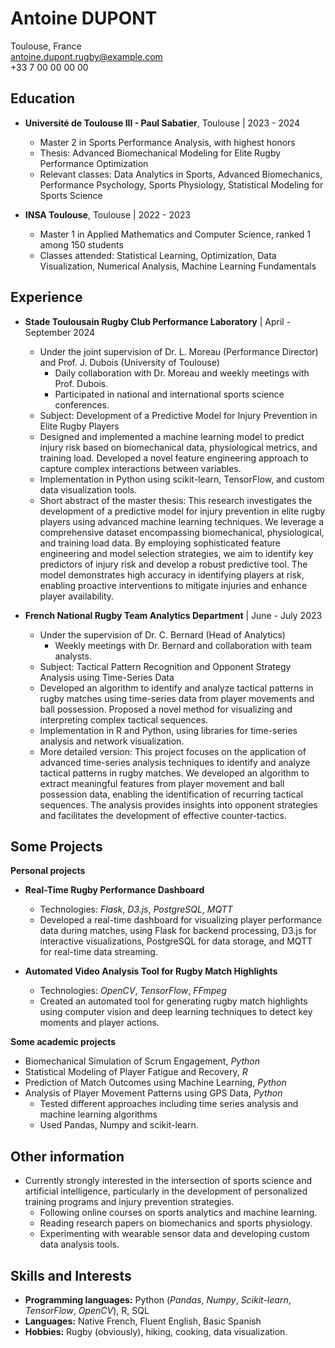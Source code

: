 # Antoine DUPONT

Toulouse, France  
antoine.dupont.rugby@example.com  
+33 7 00 00 00 00

## Education

* **Université de Toulouse III - Paul Sabatier**, Toulouse | 2023 - 2024
    * Master 2 in Sports Performance Analysis, with highest honors
    * Thesis: Advanced Biomechanical Modeling for Elite Rugby Performance Optimization
    * Relevant classes: Data Analytics in Sports, Advanced Biomechanics, Performance Psychology, Sports Physiology, Statistical Modeling for Sports Science

* **INSA Toulouse**, Toulouse | 2022 - 2023
    * Master 1 in Applied Mathematics and Computer Science, ranked 1 among 150 students
    * Classes attended: Statistical Learning, Optimization, Data Visualization, Numerical Analysis, Machine Learning Fundamentals

## Experience

* **Stade Toulousain Rugby Club Performance Laboratory** | April - September 2024
    * Under the joint supervision of Dr. L. Moreau (Performance Director) and Prof. J. Dubois (University of Toulouse)
        * Daily collaboration with Dr. Moreau and weekly meetings with Prof. Dubois.
        * Participated in national and international sports science conferences.
    * Subject: Development of a Predictive Model for Injury Prevention in Elite Rugby Players
    * Designed and implemented a machine learning model to predict injury risk based on biomechanical data, physiological metrics, and training load. Developed a novel feature engineering approach to capture complex interactions between variables.
    * Implementation in Python using scikit-learn, TensorFlow, and custom data visualization tools.
    * Short abstract of the master thesis: This research investigates the development of a predictive model for injury prevention in elite rugby players using advanced machine learning techniques. We leverage a comprehensive dataset encompassing biomechanical, physiological, and training load data. By employing sophisticated feature engineering and model selection strategies, we aim to identify key predictors of injury risk and develop a robust predictive tool. The model demonstrates high accuracy in identifying players at risk, enabling proactive interventions to mitigate injuries and enhance player availability.

* **French National Rugby Team Analytics Department** | June - July 2023
    * Under the supervision of Dr. C. Bernard (Head of Analytics)
        * Weekly meetings with Dr. Bernard and collaboration with team analysts.
    * Subject: Tactical Pattern Recognition and Opponent Strategy Analysis using Time-Series Data
    * Developed an algorithm to identify and analyze tactical patterns in rugby matches using time-series data from player movements and ball possession. Proposed a novel method for visualizing and interpreting complex tactical sequences.
    * Implementation in R and Python, using libraries for time-series analysis and network visualization.
    * More detailed version: This project focuses on the application of advanced time-series analysis techniques to identify and analyze tactical patterns in rugby matches. We developed an algorithm to extract meaningful features from player movement and ball possession data, enabling the identification of recurring tactical sequences. The analysis provides insights into opponent strategies and facilitates the development of effective counter-tactics.

## Some Projects

**Personal projects**

* **Real-Time Rugby Performance Dashboard**
    * Technologies: *Flask*, *D3.js*, *PostgreSQL*, *MQTT*
    * Developed a real-time dashboard for visualizing player performance data during matches, using Flask for backend processing, D3.js for interactive visualizations, PostgreSQL for data storage, and MQTT for real-time data streaming.

* **Automated Video Analysis Tool for Rugby Match Highlights**
    * Technologies: *OpenCV*, *TensorFlow*, *FFmpeg*
    * Created an automated tool for generating rugby match highlights using computer vision and deep learning techniques to detect key moments and player actions.

**Some academic projects**

* Biomechanical Simulation of Scrum Engagement, _Python_
* Statistical Modeling of Player Fatigue and Recovery, _R_
* Prediction of Match Outcomes using Machine Learning, _Python_
* Analysis of Player Movement Patterns using GPS Data, _Python_
    * Tested different approaches including time series analysis and machine learning algorithms
    * Used Pandas, Numpy and scikit-learn.

## Other information ##

* Currently strongly interested in the intersection of sports science and artificial intelligence, particularly in the development of personalized training programs and injury prevention strategies.
    * Following online courses on sports analytics and machine learning.
    * Reading research papers on biomechanics and sports physiology.
    * Experimenting with wearable sensor data and developing custom data analysis tools.

## Skills and Interests

* **Programming languages:** Python (*Pandas*, *Numpy*, *Scikit-learn*, *TensorFlow*, *OpenCV*), R, SQL
* **Languages:** Native French, Fluent English, Basic Spanish
* **Hobbies:** Rugby (obviously), hiking, cooking, data visualization.
